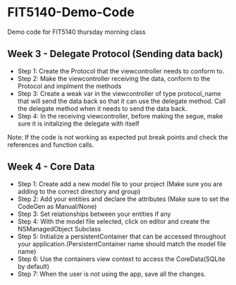 # FIT5140-Demo-Code
Demo code for FIT5140 thursday morning class


## Week 3 - Delegate Protocol (Sending data back)
* Step 1: Create the Protocol that the viewcontroller needs to conform to.
* Step 2: Make the viewcontroller receiving the data, conform to the Protocol and implment the methods
* Step 3: Create a weak var in the viewcontroller of type protocol_name that will send the data back so that it can use the delegate method. Call the delegate method when it needs to send the data back.
* Step 4: In the receiving viewcontroller, before making the segue, make sure it is initalizing the delegate with itself

Note: If the code is not working as expected put break points and check the references and function calls.

## Week 4 - Core Data
* Step 1: Create add a new model file to your project (Make sure you are adding to the correct directory and group)
* Step 2: Add your entities and declare the attributes (Make sure to set the CodeGen as Manual/None)
* Step 3: Set relationships between your entities if any
* Step 4: With the model file selected, click on editor and create the NSManagedObject Subclass
* Step 5: Initialize a persistentContainer that can be accessed throughout your application.(PersistentContainer name should match the model file name)
* Step 6: Use the containers view context to access the CoreData(SQLite by default)
* Step 7: When the user is not using the app, save all the changes.

